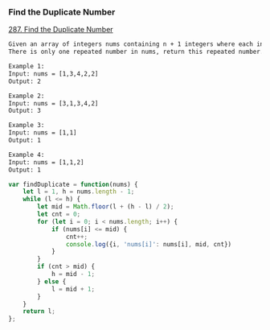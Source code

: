### Find the Duplicate Number
[287. Find the Duplicate Number](https://leetcode.com/problems/find-the-duplicate-number/)

```html
Given an array of integers nums containing n + 1 integers where each integer is in the range [1, n] inclusive.
There is only one repeated number in nums, return this repeated number.

Example 1:
Input: nums = [1,3,4,2,2]
Output: 2

Example 2:
Input: nums = [3,1,3,4,2]
Output: 3

Example 3:
Input: nums = [1,1]
Output: 1

Example 4:
Input: nums = [1,1,2]
Output: 1
```

```javascript
var findDuplicate = function(nums) {
    let l = 1, h = nums.length - 1;
    while (l <= h) {
        let mid = Math.floor(l + (h - l) / 2);
        let cnt = 0;
        for (let i = 0; i < nums.length; i++) {
            if (nums[i] <= mid) {
                cnt++;
                console.log({i, 'nums[i]': nums[i], mid, cnt})
            }
        }
        if (cnt > mid) {
            h = mid - 1;
        } else {
            l = mid + 1;
        }
    }
    return l;
};
```
